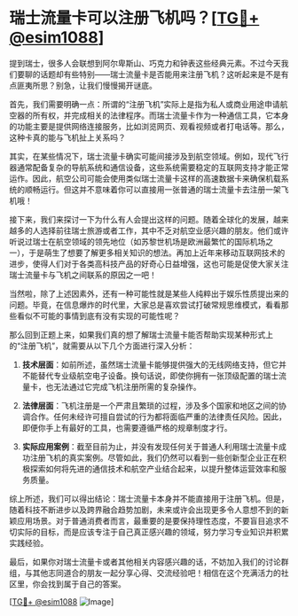 # 瑞士流量卡可以注册飞机吗？[[TG💪+ @esim1088](https://t.me/s/esim1088)]

提到瑞士，很多人会联想到阿尔卑斯山、巧克力和钟表这些经典元素。不过今天我们要聊的话题却有些特别——瑞士流量卡是否能用来注册飞机？这听起来是不是有点匪夷所思？别急，让我们慢慢揭开谜底。

首先，我们需要明确一点：所谓的“注册飞机”实际上是指为私人或商业用途申请航空器的所有权，并完成相关的法律程序。而瑞士流量卡作为一种通信工具，它本身的功能主要是提供网络连接服务，比如浏览网页、观看视频或者打电话等。那么，这种卡真的能与飞机扯上关系吗？

其实，在某些情况下，瑞士流量卡确实可能间接涉及到航空领域。例如，现代飞行器通常配备复杂的导航系统和通信设备，这些系统需要稳定的互联网支持才能正常运作。因此，航空公司可能会使用类似瑞士流量卡这样的高速数据卡来确保机载系统的顺畅运行。但这并不意味着你可以直接用一张普通的瑞士流量卡去注册一架飞机哦！

接下来，我们来探讨一下为什么有人会提出这样的问题。随着全球化的发展，越来越多的人选择前往瑞士旅游或者工作，其中不乏对航空业感兴趣的朋友。他们或许听说过瑞士在航空领域的领先地位（如苏黎世机场是欧洲最繁忙的国际机场之一），于是萌生了想要了解更多相关知识的想法。再加上近年来移动互联网技术的进步，使得人们对于各类高科技产品的好奇心日益增强，这也可能是促使大家关注瑞士流量卡与飞机之间联系的原因之一吧！

当然啦，除了上述因素外，还有一种可能性就是某些人纯粹出于娱乐性质提出来的问题。毕竟，在信息爆炸的时代里，大家总是喜欢尝试打破常规思维模式，看看那些看似不可能的事情到底有没有实现的可能性呢？

那么回到正题上来，如果我们真的想了解瑞士流量卡能否帮助实现某种形式上的“注册飞机”，就需要从以下几个方面进行深入分析：

1. **技术层面**：如前所述，虽然瑞士流量卡能够提供强大的无线网络支持，但它并不能替代专业级航空电子设备。换句话说，即使你拥有一张顶级配置的瑞士流量卡，也无法通过它完成飞机注册所需的复杂操作。
   
2. **法律层面**：飞机注册是一个严肃且繁琐的过程，涉及多个国家和地区之间的协调合作。任何未经许可擅自尝试的行为都将面临严重的法律责任风险。因此，即便你手上有最好的工具，也需要遵循严格的规章制度才行。

3. **实际应用案例**：截至目前为止，并没有发现任何关于普通人利用瑞士流量卡成功注册飞机的真实案例。尽管如此，我们仍然可以看到一些创新型企业正在积极探索如何将先进的通信技术和航空产业结合起来，以提升整体运营效率和服务质量。

综上所述，我们可以得出结论：瑞士流量卡本身并不能直接用于注册飞机。但是，随着科技不断进步以及跨界融合趋势加剧，未来或许会出现更多令人意想不到的新颖应用场景。对于普通消费者而言，最重要的是要保持理性态度，不要盲目追求不切实际的目标，而是应该专注于自己真正感兴趣的领域，努力学习专业知识并积累实践经验。

最后，如果你对瑞士流量卡或者其他相关内容感兴趣的话，不妨加入我们的讨论群组，与其他志同道合的朋友一起分享心得、交流经验吧！相信在这个充满活力的社区里，你会找到属于自己的答案。

[[TG💪+ @esim1088](https://t.me/s/esim1088) ![Image](https://i.postimg.cc/4NQfJmqS/Snipaste-2025-05-13-00-14-12.png)]
